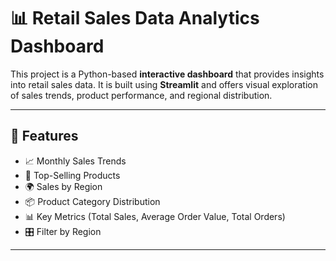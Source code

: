 # 📊 Retail Sales Data Analytics Dashboard

This project is a Python-based **interactive dashboard** that provides insights into retail sales data. It is built using **Streamlit** and offers visual exploration of sales trends, product performance, and regional distribution.

---

## 🚀 Features

- 📈 Monthly Sales Trends
- 🛒 Top-Selling Products
- 🌍 Sales by Region
- 📦 Product Category Distribution
- 📊 Key Metrics (Total Sales, Average Order Value, Total Orders)
- 🎛️ Filter by Region

---



